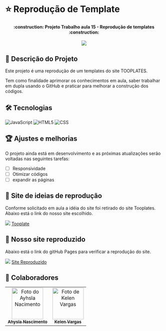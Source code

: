 # ⭐ Reprodução de Template

<h4 align="center"> 
    :construction:  Projeto Trabalho aula 15 - Reprodução de templates  :construction: 
</h4>
<p align="center">
<img loading="lazy" src="http://img.shields.io/static/v1?label=STATUS&message=EM%20DESENVOLVIMENTO&color=GREEN&style=for-the-badge"/>
</p>

<h2> 💬 Descrição do Projeto </h2>
<p>Este projeto é uma reprodução de um templates do site TOOPLATES.</p>
<p>Tem como finalidade aprimorar os conhecimentos em aula, saber trabalhar em dupla usando o GitHub e praticar para melhorar a construção dos códigos.</p>

<h2> 🛠 Tecnologias</h2>

![JavaScript](https://img.shields.io/badge/-JavaScript-333333?style=flat&logo=javascript)
![HTML5](https://img.shields.io/badge/-HTML5-333333?style=flat&logo=HTML5)
![CSS](https://img.shields.io/badge/-CSS-333333?style=flat&logo=CSS3&logoColor=1572B6)

<h2>🏆  Ajustes e melhorias</h2>

O projeto ainda está em desenvolvimento e as próximas atualizações serão voltadas nas seguintes tarefas:

- [ ] Responsividade
- [ ] Otimizar códigos
- [ ] expandir as páginas

<h2> 🚀 Site de ideias de reprodução</h2>
Conforme solicitado em aula a idéia do site foi retirado do site Tooplates.
Abaixo está o link do nosso site escolhido.

<img src="https://img.shields.io/badge/--007ACC?logo=alby"> [Tooplate](https://www.tooplate.com/live/2092_shelf) 

<h2> 🚀 Nosso site reproduzido</h2>
Abaixo está o link do gitHub Pages para verificar a reprodução do site.

<img src="https://img.shields.io/badge/--007ACC?logo=hootsuite"> [Site Reproduzido](https://kelenvargas.github.io/ReproducaoTemplate/)

<h2> 🤝 Colaboradores</h2>
<table>
  <tr>
    <td align="center">
      <a href="https://github.com/ahyslaNascimento" title="defina o titulo do link">
        <img src="https://avatars.githubusercontent.com/u/148401707?v=4" width="100px;" alt="Foto do Ayhsla Nacimento"/><br>
        <sub>
          <b>Ahysla Nascimento</b>
        </sub>
      </a>
    </td>
    <td align="center">
      <a href="https://github.com/KelenVargas" title="defina o titulo do link">
        <img src="https://avatars.githubusercontent.com/u/102633488?s=400&u=bb2ccd1d002ac0cf824b55a25ff07ad6a3552d90&v=4" width="100px;" alt="Foto de Kelen Vargas"/><br>
        <sub>
          <b>Kelen Vargas</b>
        </sub>
      </a>
    </td>   
</table>
